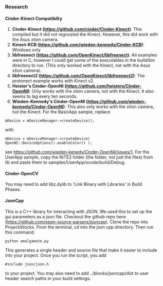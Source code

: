 ### Research

#### Cinder-Kinect Compatibilty

1. **Cinder-Kinect (https://github.com/cinder/Cinder-Kinect)**: This compiled but it did not regnozied the Kinect. However, this did work with the Asus xtion camera.
2. **Kinect-KCB (https://github.com/wieden-kennedy/Cinder-KCB)**: Windows only
3. **libfreenect (https://github.com/OpenKinect/libfreenect)**: All examples were in C, however I could get some of the executables in the build/bin directory to run. (This only worked with the Kinect, not with the Asus xtion camera).
4. **libfreenect2 (https://github.com/OpenKinect/libfreenect2)**: The protonect example works with Kinect v2.
5. **Heister's Cinder-OpenNI (https://github.com/heisters/Cinder-OpenNI)**: Only works with the xtion camera, not with the Kinect. It also seems to lag every ten seconds. 
6. **Wieden-Kennedy's Cinder-OpenNI (https://github.com/wieden-kennedy/Cinder-OpenNI)**: This also only works with the xtion camera, not the Kinect. For the BasicApp sample, replace 

```
mDevice = mDeviceManager->createDevice();
```

with 

```
mDevice = mDeviceManager->createDevice( OpenNI::DeviceOptions().enableColor() );
```

see https://github.com/wieden-kenedy/Cinder-OpenNI/issues/1. For the UserApp sample, copy the NiTE2 folder (the folder, not just the files) from lib and paste them to samples/UserApp/xcode/build/Debug.

#### Cinder-OpenCV
You may need to add libz.dylib to 'Link Binary with Libraries' in Build Phases.

#### JsonCpp
This is a C++ library for interacting with JSON. We used this to set up the gui parameters as a json file. Checkout the github repo here: (https://github.com/open-source-parsers/jsoncpp). Clone the repo into Project/blocks. From the terminal, cd into the json cpp directory. Then run this command: 

```
python amalgamate.py
```

This generates a single header and source file that make it easier to include into your project. Once you run the script, you add 
```
#include json/json.h 
```
to your project. You may also need to add ../blocks/jsoncpp/dist to user header search paths in your build settings.




